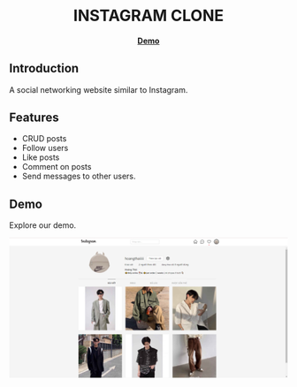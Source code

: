 <p>&nbsp;&nbsp;&nbsp;&nbsp;&nbsp;&nbsp;</p>
<p align="center">
  <h1 align="center">INSTAGRAM CLONE</h1>
</p>
<h4 align="center">
    <a href="https://instagram-ht.netlify.app/">Demo</a>
</h4>

## Introduction

A social networking website similar to Instagram.

## Features
- CRUD posts
- Follow users 
- Like posts 
- Comment on posts 
- Send messages to other users.

## Demo

Explore our demo.

<p align="center">
<img alt="instagram" width="950" src="/public/demo.png"/>
</p>


